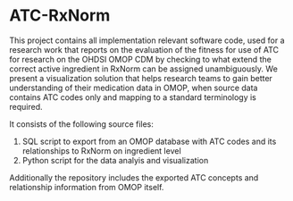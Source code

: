 # ATC-RxNorm


This project contains all implementation relevant software code, used for a research work that reports on the evaluation of the fitness for use of ATC for research on the OHDSI OMOP CDM by checking to what extend the correct active ingredient in RxNorm can be assigned unambiguously. We present a visualization solution that helps research teams to gain better understanding of their medication data in OMOP, when source data contains ATC codes only and mapping to a standard terminology is required.
 

It consists of the following source files:

1. SQL script to export from an OMOP database with ATC codes and its relationships to RxNorm on ingredient level
2. Python script for the data analyis and visualization

Additionally the repository includes the exported ATC concepts and relationship information from OMOP itself. 


